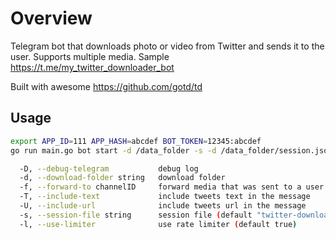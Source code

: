 # Overview

Telegram bot that downloads photo or video from Twitter and sends it to the user. Supports multiple media. Sample https://t.me/my_twitter_downloader_bot

Built with awesome https://github.com/gotd/td

## Usage

```bash
export APP_ID=111 APP_HASH=abcdef BOT_TOKEN=12345:abcdef
go run main.go bot start -d /data_folder -s -d /data_folder/session.json

  -D, --debug-telegram           debug log
  -d, --download-folder string   download folder
  -f, --forward-to channelID     forward media that was sent to a user to a channel
  -T, --include-text             include tweets text in the message
  -U, --include-url              include tweets url in the message
  -s, --session-file string      session file (default "twitter-downloader-session.json")
  -l, --use-limiter              use rate limiter (default true)

```